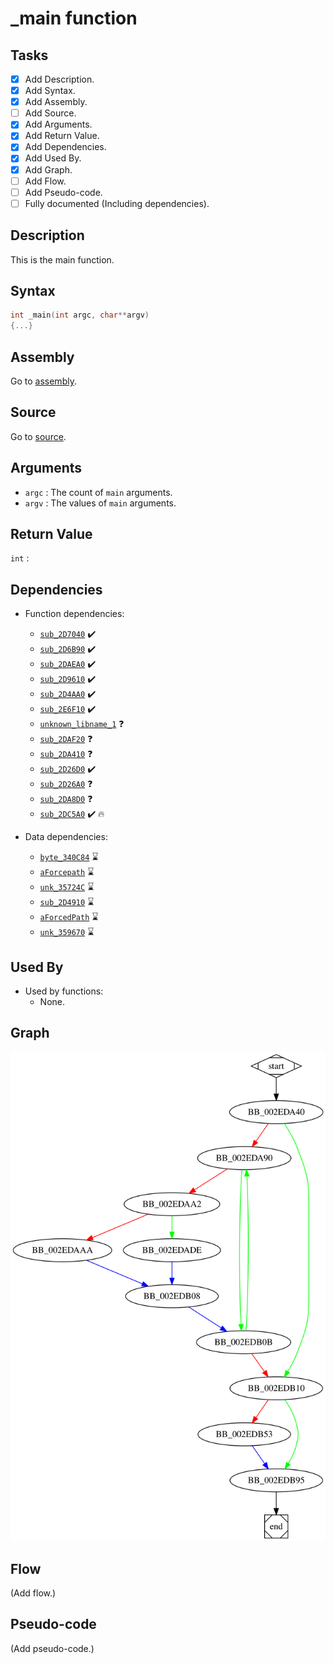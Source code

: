 # \_main function

## Tasks

- [X] Add Description.
- [X] Add Syntax.
- [X] Add Assembly.
- [ ] Add Source.
- [X] Add Arguments.
- [X] Add Return Value.
- [X] Add Dependencies.
- [X] Add Used By.
- [X] Add Graph.
- [ ] Add Flow.
- [ ] Add Pseudo-code.
- [ ] Fully documented (Including dependencies).

## Description

This is the main function.

## Syntax

```c
int _main(int argc, char**argv)
{...}
```

## Assembly

Go to [assembly](../asm/_main.asm).

## Source

Go to [source](../cc/_main.cc).

## Arguments

* `argc` : The count of `main` arguments.
* `argv` : The values of `main` arguments.

## Return Value

`int` : 

## Dependencies

* Function dependencies:
  * [`sub_2D7040`](sub_2D7040.md) ✔️
  * [`sub_2D6B90`](sub_2D6B90.md) ✔️
  * [`sub_2DAEA0`](sub_2DAEA0.md) ✔️
  * [`sub_2D9610`](sub_2D9610.md) ✔️
  * [`sub_2D4AA0`](sub_2D4AA0.md) ✔️
  * [`sub_2E6F10`](sub_2E6F10.md) ✔️
  * [`unknown_libname_1`](unknown_libname_1.md) ❓
  * [`sub_2DAF20`](sub_2DAF20.md) ❓
  * [`sub_2DA410`](sub_2DA410.md) ❓
  * [`sub_2D26D0`](sub_2D26D0.md) ✔️
  * [`sub_2D26A0`](sub_2D26A0.md) ❓
  * [`sub_2DA8D0`](sub_2DA8D0.md) ❓
  * [`sub_2DC5A0`](sub_2DC5A0.md) ✔️ 🔥

* Data dependencies:
  * [`byte_340C84`](byte_340C84.md) ⌛
  * [`aForcepath`](aForcepath.md) ⌛
  * [`unk_35724C`](unk_35724C.md) ⌛
  * [`sub_2D4910`](sub_2D4910.md) ⌛
  * [`aForcedPath`](aForcedPath.md) ⌛
  * [`unk_359670`](unk_359670.md) ⌛

## Used By

* Used by functions:
  * None.


## Graph

![\_main Graph](../svg/_main.svg "_main Graph")


## Flow

(Add flow.)

## Pseudo-code

(Add pseudo-code.)

